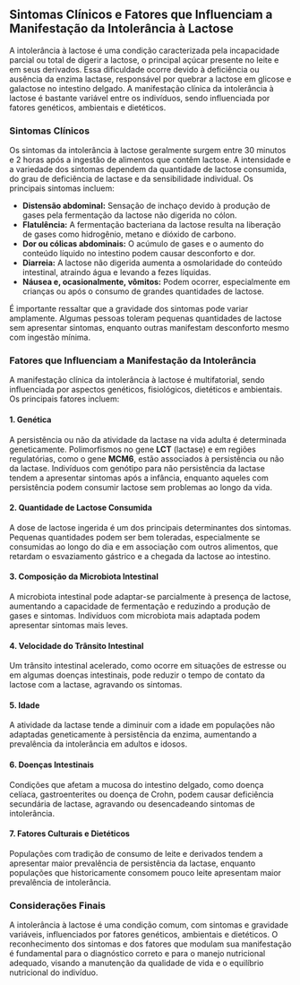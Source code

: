
## Sintomas Clínicos e Fatores que Influenciam a Manifestação da Intolerância à Lactose

A intolerância à lactose é uma condição caracterizada pela incapacidade parcial ou total de digerir a lactose, o principal açúcar presente no leite e em seus derivados. Essa dificuldade ocorre devido à deficiência ou ausência da enzima lactase, responsável por quebrar a lactose em glicose e galactose no intestino delgado. A manifestação clínica da intolerância à lactose é bastante variável entre os indivíduos, sendo influenciada por fatores genéticos, ambientais e dietéticos.

### Sintomas Clínicos

Os sintomas da intolerância à lactose geralmente surgem entre 30 minutos e 2 horas após a ingestão de alimentos que contêm lactose. A intensidade e a variedade dos sintomas dependem da quantidade de lactose consumida, do grau de deficiência de lactase e da sensibilidade individual. Os principais sintomas incluem:

- **Distensão abdominal:** Sensação de inchaço devido à produção de gases pela fermentação da lactose não digerida no cólon.
- **Flatulência:** A fermentação bacteriana da lactose resulta na liberação de gases como hidrogênio, metano e dióxido de carbono.
- **Dor ou cólicas abdominais:** O acúmulo de gases e o aumento do conteúdo líquido no intestino podem causar desconforto e dor.
- **Diarreia:** A lactose não digerida aumenta a osmolaridade do conteúdo intestinal, atraindo água e levando a fezes líquidas.
- **Náusea e, ocasionalmente, vômitos:** Podem ocorrer, especialmente em crianças ou após o consumo de grandes quantidades de lactose.

É importante ressaltar que a gravidade dos sintomas pode variar amplamente. Algumas pessoas toleram pequenas quantidades de lactose sem apresentar sintomas, enquanto outras manifestam desconforto mesmo com ingestão mínima.

### Fatores que Influenciam a Manifestação da Intolerância

A manifestação clínica da intolerância à lactose é multifatorial, sendo influenciada por aspectos genéticos, fisiológicos, dietéticos e ambientais. Os principais fatores incluem:

#### 1. **Genética**
A persistência ou não da atividade da lactase na vida adulta é determinada geneticamente. Polimorfismos no gene **LCT** (lactase) e em regiões regulatórias, como o gene **MCM6**, estão associados à persistência ou não da lactase. Indivíduos com genótipo para não persistência da lactase tendem a apresentar sintomas após a infância, enquanto aqueles com persistência podem consumir lactose sem problemas ao longo da vida.

#### 2. **Quantidade de Lactose Consumida**
A dose de lactose ingerida é um dos principais determinantes dos sintomas. Pequenas quantidades podem ser bem toleradas, especialmente se consumidas ao longo do dia e em associação com outros alimentos, que retardam o esvaziamento gástrico e a chegada da lactose ao intestino.

#### 3. **Composição da Microbiota Intestinal**
A microbiota intestinal pode adaptar-se parcialmente à presença de lactose, aumentando a capacidade de fermentação e reduzindo a produção de gases e sintomas. Indivíduos com microbiota mais adaptada podem apresentar sintomas mais leves.

#### 4. **Velocidade do Trânsito Intestinal**
Um trânsito intestinal acelerado, como ocorre em situações de estresse ou em algumas doenças intestinais, pode reduzir o tempo de contato da lactose com a lactase, agravando os sintomas.

#### 5. **Idade**
A atividade da lactase tende a diminuir com a idade em populações não adaptadas geneticamente à persistência da enzima, aumentando a prevalência da intolerância em adultos e idosos.

#### 6. **Doenças Intestinais**
Condições que afetam a mucosa do intestino delgado, como doença celíaca, gastroenterites ou doença de Crohn, podem causar deficiência secundária de lactase, agravando ou desencadeando sintomas de intolerância.

#### 7. **Fatores Culturais e Dietéticos**
Populações com tradição de consumo de leite e derivados tendem a apresentar maior prevalência de persistência da lactase, enquanto populações que historicamente consomem pouco leite apresentam maior prevalência de intolerância.

### Considerações Finais

A intolerância à lactose é uma condição comum, com sintomas e gravidade variáveis, influenciados por fatores genéticos, ambientais e dietéticos. O reconhecimento dos sintomas e dos fatores que modulam sua manifestação é fundamental para o diagnóstico correto e para o manejo nutricional adequado, visando a manutenção da qualidade de vida e o equilíbrio nutricional do indivíduo.
```
